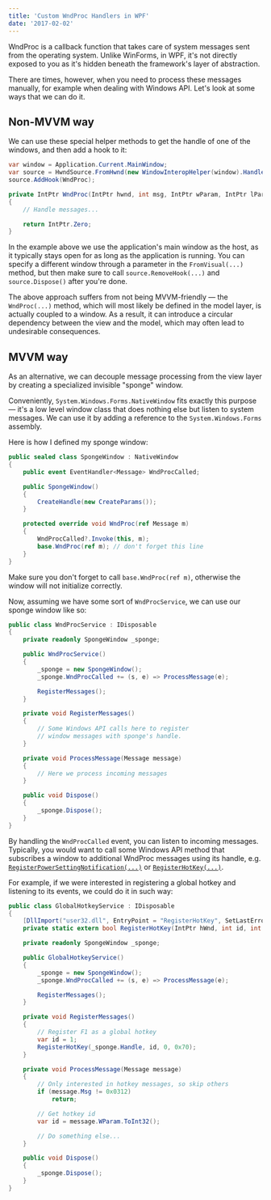 ```yaml
---
title: 'Custom WndProc Handlers in WPF'
date: '2017-02-02'
---
```


WndProc is a callback function that takes care of system messages sent from the operating system. Unlike WinForms, in WPF, it's not directly exposed to you as it's hidden beneath the framework's layer of abstraction.

There are times, however, when you need to process these messages manually, for example when dealing with Windows API. Let's look at some ways that we can do it.

## Non-MVVM way

We can use these special helper methods to get the handle of one of the windows, and then add a hook to it:

```csharp
var window = Application.Current.MainWindow;
var source = HwndSource.FromHwnd(new WindowInteropHelper(window).Handle);
source.AddHook(WndProc);

private IntPtr WndProc(IntPtr hwnd, int msg, IntPtr wParam, IntPtr lParam, ref bool handled)
{
    // Handle messages...

    return IntPtr.Zero;
}
```

In the example above we use the application's main window as the host, as it typically stays open for as long as the application is running. You can specify a different window through a parameter in the `FromVisual(...)` method, but then make sure to call `source.RemoveHook(...)` and `source.Dispose()` after you're done.

The above approach suffers from not being MVVM-friendly — the `WndProc(...)` method, which will most likely be defined in the model layer, is actually coupled to a window. As a result, it can introduce a circular dependency between the view and the model, which may often lead to undesirable consequences.

## MVVM way

As an alternative, we can decouple message processing from the view layer by creating a specialized invisible "sponge" window.

Conveniently, `System.Windows.Forms.NativeWindow` fits exactly this purpose — it's a low level window class that does nothing else but listen to system messages. We can use it by adding a reference to the `System.Windows.Forms` assembly.

Here is how I defined my sponge window:

```csharp
public sealed class SpongeWindow : NativeWindow
{
    public event EventHandler<Message> WndProcCalled;

    public SpongeWindow()
    {
        CreateHandle(new CreateParams());
    }

    protected override void WndProc(ref Message m)
    {
        WndProcCalled?.Invoke(this, m);
        base.WndProc(ref m); // don't forget this line
    }
}
```

Make sure you don't forget to call `base.WndProc(ref m)`, otherwise the window will not initialize correctly.

Now, assuming we have some sort of `WndProcService`, we can use our sponge window like so:

```csharp
public class WndProcService : IDisposable
{
    private readonly SpongeWindow _sponge;

    public WndProcService()
    {
        _sponge = new SpongeWindow();
        _sponge.WndProcCalled += (s, e) => ProcessMessage(e);

        RegisterMessages();
    }

    private void RegisterMessages()
    {
        // Some Windows API calls here to register
        // window messages with sponge's handle.
    }

    private void ProcessMessage(Message message)
    {
        // Here we process incoming messages
    }

    public void Dispose()
    {
        _sponge.Dispose();
    }
}
```

By handling the `WndProcCalled` event, you can listen to incoming messages. Typically, you would want to call some Windows API method that subscribes a window to additional WndProc messages using its handle, e.g. [`RegisterPowerSettingNotification(...)`](https://docs.microsoft.com/en-us/windows/win32/api/winuser/nf-winuser-registerpowersettingnotification) or [`RegisterHotKey(...)`](https://docs.microsoft.com/en-us/windows/win32/api/winuser/nf-winuser-registerhotkey).

For example, if we were interested in registering a global hotkey and listening to its events, we could do it in such way:

```csharp
public class GlobalHotkeyService : IDisposable
{
    [DllImport("user32.dll", EntryPoint = "RegisterHotKey", SetLastError = true)]
    private static extern bool RegisterHotKey(IntPtr hWnd, int id, int fsModifiers, int vk);

    private readonly SpongeWindow _sponge;

    public GlobalHotkeyService()
    {
        _sponge = new SpongeWindow();
        _sponge.WndProcCalled += (s, e) => ProcessMessage(e);

        RegisterMessages();
    }

    private void RegisterMessages()
    {
        // Register F1 as a global hotkey
        var id = 1;
        RegisterHotKey(_sponge.Handle, id, 0, 0x70);
    }

    private void ProcessMessage(Message message)
    {
        // Only interested in hotkey messages, so skip others
        if (message.Msg != 0x0312)
            return;

        // Get hotkey id
        var id = message.WParam.ToInt32();

        // Do something else...
    }

    public void Dispose()
    {
        _sponge.Dispose();
    }
}
```
